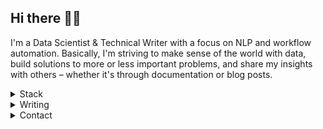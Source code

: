 ## Hi there 👋🏼

I'm a Data Scientist & Technical Writer with a focus on NLP and workflow automation. Basically, I'm striving to make sense of the world with data, build solutions to more or less important problems, and share my insights with others – whether it's through documentation or blog posts.

<details>
<summary>Stack</summary>

<img src="https://img.shields.io/badge/Python-3776AB?style=for-the-badge&logo=python&logoColor=white"/>

<img src="https://img.shields.io/badge/Numpy-777BB4?style=for-the-badge&logo=numpy&logoColor=white"/>

<img src="https://img.shields.io/badge/Pandas-2C2D72?style=for-the-badge&logo=pandas&logoColor=white"/>

<img src="https://img.shields.io/badge/TensorFlow-FF6F00?style=for-the-badge&logo=TensorFlow&logoColor=white"/>

<img src="https://img.shields.io/badge/scikit_learn-F7931E?style=for-the-badge&logo=scikit-learn&logoColor=white"/>

<img src="https://img.shields.io/badge/Keras-D00000?style=for-the-badge&logo=Keras&logoColor=white"/>

<br>
<img src="https://img.shields.io/badge/HTML5-E34F26?style=for-the-badge&logo=html5&logoColor=white"/>

<img src="https://img.shields.io/badge/CSS3-1572B6?style=for-the-badge&logo=css3&logoColor=white"/>

<img src="https://img.shields.io/badge/Flask-000000?style=for-the-badge&logo=flask&logoColor=white"/>

<img src="https://img.shields.io/badge/Django-092E20?style=for-the-badge&logo=django&logoColor=white"/>

<br>
<img src="https://img.shields.io/badge/Linux-FCC624?style=for-the-badge&logo=linux&logoColor=black"/>

<img src="https://img.shields.io/badge/Visual_Studio_Code-0078D4?style=for-the-badge&logo=visual%20studio%20code&logoColor=white" />

</details>

<details>
<summary>Writing</summary>

<a href="https://lorenaciutacu.com/work/">
    <img src="https://img.shields.io/badge/RSS-FFA500?style=for-the-badge&logo=rss&logoColor=white" />
</a>

<a href="https://lorenaciutacu.medium.com/">
    <img src="https://img.shields.io/badge/Medium-12100E?style=for-the-badge&logo=medium&logoColor=white" />
</a>

<a href="https://dev.to/lorena">
    <img src="https://img.shields.io/badge/dev.to-0A0A0A?style=for-the-badge&logo=dev-dot-to&logoColor=white" />
</a>

</details>

<details>
<summary>Contact</summary>

<a href="https://www.linkedin.com/in/lorena-ciutacu/">
    <img src="https://img.shields.io/badge/linkedin-%230077B5.svg?&style=for-the-badge&logo=linkedin&logoColor=white" />
</a>

<a href="https://www.twitter.com/alciutacu/">
    <img src="https://img.shields.io/badge/Twitter-1DA1F2?style=for-the-badge&logo=twitter&logoColor=white" />
</a>

</details>
